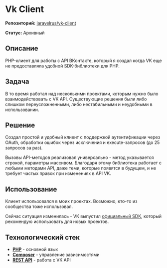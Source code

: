 # Vk Client

**Репозиторий:** [laravelrus/vk-client](https://github.com/laravelrus/vk-client)

**Статус:** Архивный


## Описание

PHP-клиент для работы с API ВКонтакте, который я создал когда VK еще не предоставляла удобной SDK-библиотеки для PHP.


## Задача

В то время работал над несколькими проектами, которым нужно было взаимодействовать с VK API. Существующие решения были либо слишком переусложненными, либо нестабильными и неудобными в использовании.


## Решение

Создал простой и удобный клиент с поддержкой аутентификации через OAuth, обработки ошибок через исключения и execute-запросов (до 25 запросов за раз).

Вызовы API-методов реализовал универсально - метод указывается строкой, параметры массивом. Благодаря этому библиотека работает с любыми методами API, даже теми, которые появятся в будущем, и не требует частых правок при изменениях в API VK.


## Использование

Клиент использовался в моих проектах. Возможно, кто-то из сообщества тоже использовал.

Сейчас ситуация изменилась - VK выпустил [официальный SDK](https://github.com/VKCOM/vk-php-sdk), который рекомендую использовать для новых проектов.


## Технологический стек

- **[PHP](../../tech/languages/PHP.md)** - основной язык
- **[Composer](../../tech/tech-tools/Composer.md)** - управление зависимостями
- **[REST API](../../tech/methodologies/REST%20API.md)** - работа с VK API
